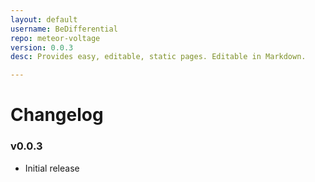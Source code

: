 ```yaml
---
layout: default
username: BeDifferential
repo: meteor-voltage
version: 0.0.3
desc: Provides easy, editable, static pages. Editable in Markdown.

---
```

# Changelog

### v0.0.3

* Initial release
